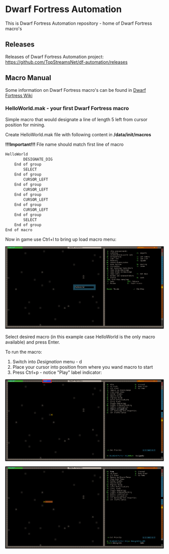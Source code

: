 # Dwarf Fortress Automation
This is Dwarf Fortress Automation repository - home of Dwarf Fortress macro's

## Releases
Releases of Dwarf Fortress Automation project: https://github.com/TopStreamsNet/df-automation/releases

## Macro Manual
Some information on Dwarf Fortress macro's can be found in [Dwarf Fortress Wiki](http://dwarffortresswiki.org/index.php/DF2014:Macros_and_Keymaps)

### HelloWorld.mak - your first Dwarf Fortress macro
Simple macro that would designate a line of length 5 left from cursor position for mining.

Create HelloWorld.mak file with following content in **<DF directory>/data/init/macros** 

**!!!Important!!!** File name should match first line of macro

```
HelloWorld
        DESIGNATE_DIG
    End of group
        SELECT
    End of group
        CURSOR_LEFT
    End of group
        CURSOR_LEFT
    End of group
        CURSOR_LEFT
    End of group
        CURSOR_LEFT
    End of group
        SELECT
    End of group
End of macro
```

Now in game use Ctrl+l to bring up load macro menu:

![Load Macro Menu](https://raw.githubusercontent.com/TopStreamsNet/df-automation/master/images/load_macro.png)

Select desired macro (in this example case HelloWorld is the only macro available) and press Enter.

To run the macro:

1. Switch into *Designation* menu - d
2. Place your cursor into position from where you wand macro to start
3. Press Ctrl+p - notice "Play" label indicator:

![Playing Macro](https://raw.githubusercontent.com/TopStreamsNet/df-automation/master/images/play_macro.png)

![Macro Done](https://raw.githubusercontent.com/TopStreamsNet/df-automation/master/images/done_macro.png)

